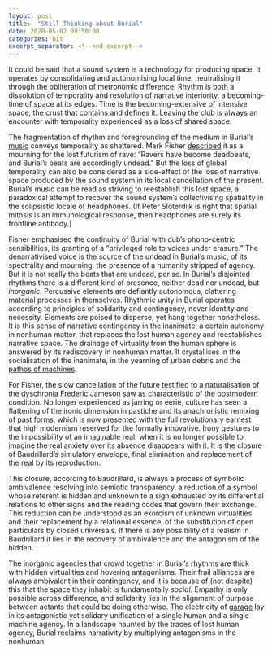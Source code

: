 ```yaml
---
layout: post
title:  "Still Thinking about Burial"
date: 2020-05-02 09:50:00
categories: bit
excerpt_separator: <!--end_excerpt-->
---
```


It could be said that a sound system is a technology for producing space. It operates by consolidating and autonomising local time, neutralising it through the obliteration of metronomic difference. Rhythm is both a dissolution of temporality and resolution of narrative interiority, a becoming-time of space at its edges. Time is the becoming-extensive of intensive space, the crust that contains and defines it. Leaving the club is always an encounter with temporality experienced as a loss of shared space.  

<!--end_excerpt-->

The fragmentation of rhythm and foregrounding of the medium in Burial’s [music](https://www.youtube.com/watch?v=J7HgjL00s60) conveys temporality as shattered. Mark Fisher [described](http://k-punk.abstractdynamics.org/archives/007666.html) it as a mourning for the lost futurism of rave: “Ravers have become deadbeats, and Burial’s beats are accordingly undead.” But the loss of global temporality can also be considered as a side-effect of the loss of narrative space produced by the sound system in its local cancellation of the present. Burial’s music can be read as striving to reestablish this lost space, a paradoxical attempt to recover the sound system’s collectivising spatiality in the solipsistic locale of headphones. (If Peter Sloterdijk is right that spatial mitosis is an immunological response, then headphones are surely its frontline antibody.)

Fisher emphasised the continuity of Burial with dub’s phono-centric sensibilities, its granting of a “privileged role to voices under erasure.” The denarrativised voice is the source of the undead in Burial’s music, of its spectrality and mourning: the presence of a humanity stripped of agency. But it is not really the beats that are undead, per se. In Burial’s disjointed rhythms there is a different kind of presence, neither dead nor undead, but _inorganic_. Percussive elements are defiantly autonomous, clattering material processes in themselves. Rhythmic unity in Burial operates according to principles of solidarity and contingency, never identity and necessity. Elements are poised to disperse, yet hang together nonetheless. It is this sense of narrative contingency in the inanimate, a certain autonomy in nonhuman matter, that replaces the lost human agency and reestablishes narrative space. The drainage of virtuality from the human sphere is answered by its rediscovery in nonhuman matter. It crystallises in the socialisation of the inanimate, in the yearning of urban debris and the [pathos of machines](https://www.youtube.com/watch?v=gY8-lC6g0q8).

For Fisher, the slow cancellation of the future testified to a naturalisation of the dyschronia Frederic Jameson [saw](https://pdfs.semanticscholar.org/40d6/b702fa28fdd1802abfb1210e10f1fa36de42.pdf) as characteristic of the postmodern condition. No longer experienced as jarring or eerie, culture has seen a flattening of the ironic dimension in pastiche and its anachronistic remixing of past forms, which is now presented with the full revolutionary earnest that high modernism reserved for the formally innovative. Irony gestures to the impossibility of an imaginable real; when it is no longer possible to imagine the real anxiety over its absence disappears with it. It is the closure of Baudrillard’s simulatory envelope, final elimination and replacement of the real by its reproduction.

This closure, according to Baudrillard, is always a process of symbolic ambivalence resolving into semiotic transparency, a reduction of a symbol whose referent is hidden and unknown to a sign exhausted by its differential relations to other signs and the reading codes that govern their exchange. This reduction can be understood as an exorcism of unknown virtualities and their replacement by a relational essence, of the substitution of open particulars by closed universals. If there is any possibility of a realism in Baudrillard it lies in the recovery of ambivalence and the antagonism of the hidden.

The inorganic agencies that crowd together in Burial’s rhythms are thick with hidden virtualities and hovering antagonisms. Their frail alliances are always ambivalent in their contingency, and it is because of (not despite) this that the space they inhabit is fundamentally _social_. Empathy is only possible across difference, and solidarity lies in the alignment of purpose between actants that could be doing otherwise. The electricity of [garage](https://www.youtube.com/playlist?list=PLXGkz4MstBTIMMK9c26zxLIqMHymBWjw8) lay in its antagonistic yet solidary unification of a single human and a single machine agency. In a landscape haunted by the traces of lost human agency, Burial reclaims narrativity by multiplying antagonisms in the nonhuman.
